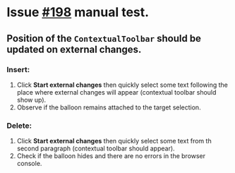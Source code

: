 # Issue [#198](https://github.com/ckeditor/ckeditor5-ui/issues/198) manual test.

## Position of the `ContextualToolbar` should be updated on external changes.

### Insert:

1. Click **Start external changes** then quickly select some text following the place where external changes will appear (contextual toolbar should show up).
2. Observe if the balloon remains attached to the target selection.

### Delete:

1. Click **Start external changes** then quickly select some text from th second paragraph (contextual toolbar should appear).
2. Check if the balloon hides and there are no errors in the browser console.

